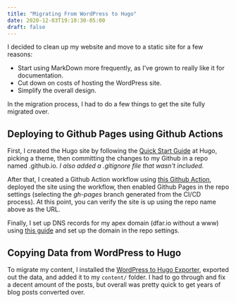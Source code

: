 ```yaml
---
title: "Migrating From WordPress to Hugo"
date: 2020-12-03T19:10:30-05:00
draft: false
---
```


I decided to clean up my website and move to a static site for a few reasons:

* Start using MarkDown more frequently, as I've grown to really like it for documentation.
* Cut down on costs of hosting the WordPress site.
* Simplify the overall design.

In the migration process, I had to do a few things to get the site fully migrated over.

## Deploying to Github Pages using Github Actions

First, I created the Hugo site by following the
[Quick Start Guide](https://gohugo.io/getting-started/quick-start/) at Hugo,
picking a theme, then committing the changes to my Github in a repo named <username>.github.io. _I also added a
_.gitignore_ file that wasn't included._

After that, I created a Github Action workflow using
[this Github Action](https://github.com/peaceiris/actions-hugo), deployed the
site using the workflow, then enabled Github Pages in the repo settings
(selecting the _gh-pages_ branch generated from the CI/CD process). At this point,
you can verify the site is up using the repo name above as the URL.

Finally, I set up DNS records for my apex domain (dfar.io without a www) using
[this guide](https://docs.github.com/en/free-pro-team@latest/github/working-with-github-pages/managing-a-custom-domain-for-your-github-pages-site#configuring-an-apex-domain)
and set up the domain in the repo settings.

## Copying Data from WordPress to Hugo

To migrate my content, I installed the [WordPress to Hugo Exporter](https://github.com/SchumacherFM/wordpress-to-hugo-exporter), exported out the data, and added it to my `content/` folder. I had to go through and fix a decent amount of the posts, but overall was pretty quick to get years of blog posts converted over.